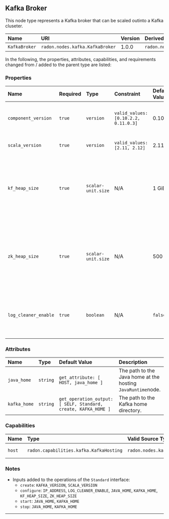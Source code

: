 ## Kafka Broker

This node type represents a Kafka broker that can be scaled outinto a Kafka cluseter.

| Name | URI | Version | Derived From |
|:---- |:--- |:------- |:------------ |
| `KafkaBroker` | `radon.nodes.kafka.KafkaBroker` | 1.0.0 | `radon.nodes.java.JavaApplication` |

In the following, the properties, attributes, capabilities, and requirements changed from / added to the parent type are listed:

### Properties

| Name | Required | Type | Constraint | Default Value | Description |
|:---- |:-------- |:---- |:---------- |:------------- |:----------- |
|`component_version`| `true`| `version` | `valid_values: [0.10.2.2, 0.11.0.3]` | 0.10.2.2 | The version of the Kafka broker software |
|`scala_version`| `true`| `version`| `valid_values: [2.11, 2.12]` | 2.11 | The Scala verion to be used. |
|`kf_heap_size`| `true` | `scalar-unit.size`| N/A | 1 GiB | This property allows to set the heap memory size that is allocated to Kafka java process.|
|`zk_heap_size`| `true`| `scalar-unit.size`| N/A | 500 MiB | This property allows to set the heap memory size that is allocated to Zookeeper java process.|
|`log_cleaner_enable` | `true`| `boolean`| N/A | `false` | This property allows to enable the default Kafka log cleaner.|

### Attributes

| Name | Type | Default Value | Description |
|:---- |:---- |:------------- |:----------- |
| `java_home` | `string`| `get_attribute: [ HOST, java_home ]` | The path to the Java home at the hosting `JavaRuntime`node. |
| `kafka_home`| `string`| `get_operation_output: [ SELF, Standard, create, KAFKA_HOME ]` | The path to the Kafka home directory. |

### Capabilities

| Name | Type | Valid Source Types | Occurrences |
|:---- |:---- |:------------------ |:----------- |
|`host`| `radon.capabilities.kafka.KafkaHosting` | `radon.nodes.kafka.KafkaTopic` | [0, UNBOUNDED] |

### Notes

* Inputs added to the operations of the `Standard` interface:
  * `create`: `KAFKA_VERSION`, `SCALA_VERSION`
  * `configure`: `IP_ADDRESS`, `LOG_CLEANER_ENABLE`, `JAVA_HOME`, `KAFKA_HOME`, `KF_HEAP_SIZE`, `ZK_HEAP_SIZE`
  * `start`:  `JAVA_HOME`, `KAFKA_HOME`
  * `stop`: `JAVA_HOME`, `KAFKA_HOME`
---